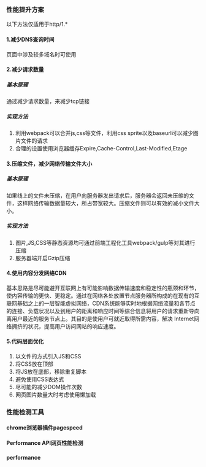 ### 性能提升方案
以下方法仅适用于http/1.*
#### 1.减少DNS查询时间
页面中涉及较多域名时可使用<link rel="dns-prefetch" href="***.com">
#### 2.减少请求数量
##### 基本原理
通过减少请求数量，来减少tcp链接
##### 实现方法

1. 利用webpack可以合并js,css等文件，利用css sprite以及baseurl可以减少图片文件的请求
2. 合理的设置使用浏览器缓存Expire,Cache-Control,Last-Modified,Etage

#### 3.压缩文件，减少网络传输文件大小
##### 基本原理
如果线上的文件未压缩，在用户向服务器发出请求后，服务器会返回未压缩的文件，这样网络传输数据量较大，所占带宽较大。压缩文件则可以有效的减小文件大小。
##### 实现方法

1. 图片,JS,CSS等静态资源均可通过前端工程化工具webpack/gulp等对其进行压缩
2. 服务器端开启Gzip压缩


#### 4.使用内容分发网络CDN
基本思路是尽可能避开互联网上有可能影响数据传输速度和稳定性的瓶颈和环节，使内容传输的更快、更稳定。通过在网络各处放置节点服务器所构成的在现有的互联网基础之上的一层智能虚拟网络，CDN系统能够实时地根据网络流量和各节点的连接、负载状况以及到用户的距离和响应时间等综合信息将用户的请求重新导向离用户最近的服务节点上。其目的是使用户可就近取得所需内容，解决 Internet网络拥挤的状况，提高用户访问网站的响应速度。



#### 5.代码层面优化

1. 以文件的方式引入JS和CSS
2. 将CSS放在顶部
3. 将JS放在底部，移除重复脚本
4. 避免使用CSS表达式
5. 尽可能的减少DOM操作次数
6. 网页图片数量大时考虑使用懒加载








### 性能检测工具
#### chrome浏览器插件pagespeed

#### Performance API网页性能检测

#### performance


